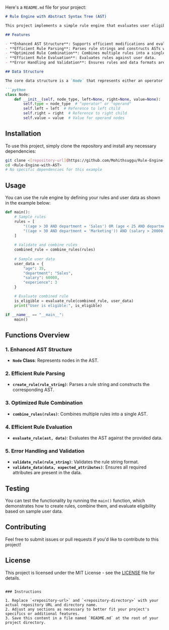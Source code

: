 Here's a `README.md` file for your project:

```markdown
# Rule Engine with Abstract Syntax Tree (AST)

This project implements a simple rule engine that evaluates user eligibility based on specified attributes such as age, department, income, and experience. It utilizes an Abstract Syntax Tree (AST) to represent and manipulate conditional rules efficiently.

## Features

- **Enhanced AST Structure**: Supports efficient modifications and evaluations of rules.
- **Efficient Rule Parsing**: Parses rule strings and constructs ASTs while respecting operator precedence.
- **Optimized Rule Combination**: Combines multiple rules into a single AST, minimizing redundancy.
- **Efficient Rule Evaluation**: Evaluates rules against user data.
- **Error Handling and Validation**: Ensures rules and data formats are valid.

## Data Structure

The core data structure is a `Node` that represents either an operator or an operand in the AST.

```python
class Node:
    def __init__(self, node_type, left=None, right=None, value=None):
        self.type = node_type  # "operator" or "operand"
        self.left = left  # Reference to left child
        self.right = right  # Reference to right child
        self.value = value  # Value for operand nodes
```

## Installation

To use this project, simply clone the repository and install any necessary dependencies:

```bash
git clone <[repository-url](https://github.com/Mohithsuggu/Rule-Engine-with-AST)>
cd <Rule-Engine-with-AST>
# No specific dependencies for this example
```

## Usage

You can use the rule engine by defining your rules and user data as shown in the example below:

```python
def main():
    # Sample rules
    rules = [
        "((age > 30 AND department = 'Sales') OR (age < 25 AND department = 'Marketing')) AND (salary > 50000 OR experience > 5)",
        "((age > 30 AND department = 'Marketing')) AND (salary > 20000 OR experience > 5)"
    ]
    
    # Validate and combine rules
    combined_rule = combine_rules(rules)
    
    # Sample user data
    user_data = {
        "age": 35,
        "department": "Sales",
        "salary": 60000,
        "experience": 3
    }

    # Evaluate combined rule
    is_eligible = evaluate_rule(combined_rule, user_data)
    print("User is eligible:", is_eligible)

if __name__ == "__main__":
    main()
```

## Functions Overview

### 1. Enhanced AST Structure

- **`Node` Class**: Represents nodes in the AST.

### 2. Efficient Rule Parsing

- **`create_rule(rule_string)`**: Parses a rule string and constructs the corresponding AST.

### 3. Optimized Rule Combination

- **`combine_rules(rules)`**: Combines multiple rules into a single AST.

### 4. Efficient Rule Evaluation

- **`evaluate_rule(ast, data)`**: Evaluates the AST against the provided data.

### 5. Error Handling and Validation

- **`validate_rule(rule_string)`**: Validates the rule string format.
- **`validate_data(data, expected_attributes)`**: Ensures all required attributes are present in the data.

## Testing

You can test the functionality by running the `main()` function, which demonstrates how to create rules, combine them, and evaluate eligibility based on sample user data.

## Contributing

Feel free to submit issues or pull requests if you'd like to contribute to this project!

## License

This project is licensed under the MIT License - see the [LICENSE](LICENSE) file for details.
```

### Instructions

1. Replace `<repository-url>` and `<repository-directory>` with your actual repository URL and directory name.
2. Adjust any sections as necessary to better fit your project's specifics or additional features.
3. Save this content in a file named `README.md` at the root of your project directory.

